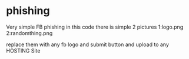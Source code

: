 # phishing
Very simple FB phishing
in this code there is simple 2 pictures
1:logo.png
2:randomthing.png

replace them with any fb logo and submit button
and upload to any HOSTING Site
